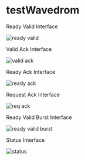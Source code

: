 # testWavedrom

Ready Valid Interface

![ready valid](https://svg.wavedrom.com/github/BrewKris/testWavedrom/main/rdyVld.json5?)

Valid Ack Interface

![valid ack](https://svg.wavedrom.com/github/BrewKris/testWavedrom/main/vldAck.json5?)

Ready Ack Interface

![ready ack](https://svg.wavedrom.com/github/BrewKris/testWavedrom/main/rdyAck.json5?)

Request Ack Interface

![req ack](https://svg.wavedrom.com/github/BrewKris/testWavedrom/main/reqAck.json5?)

Ready Valid Burst Interface

![ready valid burst](https://svg.wavedrom.com/github/BrewKris/testWavedrom/main/rdyVldBurst.json5?)

Status Interface 

![status](https://svg.wavedrom.com/github/BrewKris/testWavedrom/main/status.json5?)
